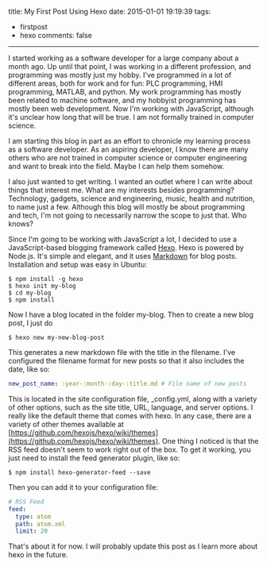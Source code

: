 title: My First Post Using Hexo
date: 2015-01-01 19:19:39
tags:
- firstpost
- hexo
comments: false
---
I started working as a software developer for a large company about a month ago.  Up until that point, I was working in a different profession, and programming was mostly just my hobby.  I've programmed in a lot of different areas, both for work and for fun: PLC programming, HMI programming, MATLAB, and python.  My work programming has mostly been related to machine software, and my hobbyist programming has mostly been web development. Now I'm working with JavaScript, although it's unclear how long that will be true.  I am not formally trained in computer science.

I am starting this blog in part as an effort to chronicle my learning process as a software developer.  As an aspiring developer, I know there are many others who are not trained in computer science or computer engineering and want to break into the field.  Maybe I can help them somehow.

I also just wanted to get writing.  I wanted an outlet where I can write about things that interest me.  What are my interests besides programming?  Technology, gadgets, science and engineering, music, health and nutrition, to name just a few.  Although this blog will mostly be about programming and tech, I'm not going to necessarily narrow the scope to just that.  Who knows?

Since I'm going to be working with JavaScript a lot, I decided to use a JavaScript-based blogging framework called [Hexo](http://hexo.io).  Hexo is powered by Node.js.  It's simple and elegant, and it uses [Markdown](http://daringfireball.net/projects/markdown/syntax) for blog posts.  Installation and setup was easy in Ubuntu:

	$ npm install -g hexo
	$ hexo init my-blog
	$ cd my-blog
	$ npm install

Now I have a blog located in the folder my-blog.  Then to create a new blog post, I just do

	$ hexo new my-new-blog-post

This generates a new markdown file with the title in the filename.  I've configured the filename format for new posts so that it also includes the date, like so:

``` yaml
new_post_name: :year-:month-:day-:title.md # File name of new posts
```

This is located in the site configuration file, _config.yml, along with a variety of other options, such as the site title, URL, language, and server options.  I really like the default theme that comes with hexo.  In any case, there are a variety of other themes available at [https://github.com/hexojs/hexo/wiki/themes](https://github.com/hexojs/hexo/wiki/themes).  One thing I noticed is that the RSS feed doesn't seem to work right out of the box.  To get it working, you just need to install the feed generator plugin, like so:

	$ npm install hexo-generator-feed --save

Then you can add it to your configuration file:

``` yaml
# RSS Feed
feed:
  type: atom
  path: atom.xml
  limit: 20
```

That's about it for now.  I will probably update this post as I learn more about hexo in the future.